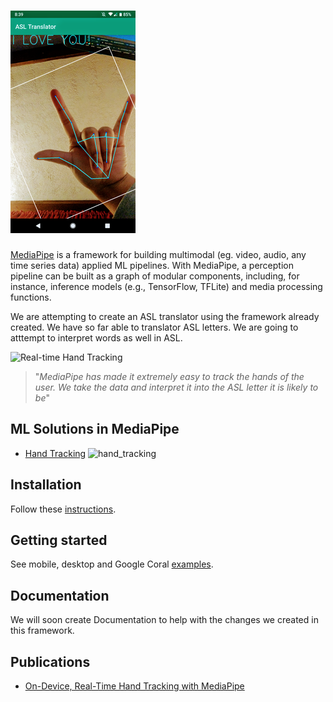 ![ASL Translator](mediapipe/docs/images/ASL_Translator_small.png?raw=true "ASL Translator on App")
=======================================================================

[MediaPipe](http://mediapipe.dev) is a framework for building multimodal (eg. video, audio, any time series data) applied ML pipelines. With MediaPipe, a perception pipeline can be built as a graph of modular components, including, for instance, inference models (e.g., TensorFlow, TFLite) and media processing functions.

We are attempting to create an ASL translator using the framework already created. We have so far able to translator ASL letters. We are going to atttempt to interpret words as well in ASL.

![Real-time Hand Tracking](mediapipe/docs/images/mobile/hand_tracking_android_gpu.gif)

> "<em>MediaPipe has made it extremely easy to track the hands of the user. We take the data and interpret it into the ASL letter it is likely to be</em>"

## ML Solutions in MediaPipe

* [Hand Tracking](mediapipe/docs/hand_tracking_mobile_gpu.md)
![hand_tracking](mediapipe/docs/images/mobile/hand_tracking_3d_android_gpu_small.gif)

## Installation
Follow these [instructions](mediapipe/docs/install.md).

## Getting started
See mobile, desktop and Google Coral [examples](mediapipe/docs/examples.md).

## Documentation
We will soon create Documentation to help with the changes we created in this framework.

## Publications
* [On-Device, Real-Time Hand Tracking with MediaPipe](https://ai.googleblog.com/2019/08/on-device-real-time-hand-tracking-with.html)

